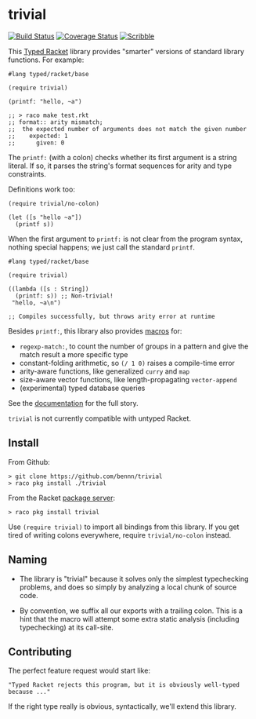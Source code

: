 trivial
===
[![Build Status](https://travis-ci.org/bennn/trivial.svg)](https://travis-ci.org/bennn/trivial)
[![Coverage Status](https://coveralls.io/repos/bennn/trivial/badge.svg?branch=master&service=github)](https://coveralls.io/github/bennn/trivial?branch=master)
[![Scribble](https://img.shields.io/badge/Docs-Scribble-blue.svg)](http://pkg-build.racket-lang.org/doc/trivial/index.html)

This [Typed Racket](http://docs.racket-lang.org/ts-reference/) library provides "smarter" versions of standard library functions.
For example:

```
#lang typed/racket/base

(require trivial)

(printf: "hello, ~a")

;; > raco make test.rkt
;; format:: arity mismatch;
;;  the expected number of arguments does not match the given number
;;    expected: 1
;;      given: 0
```

The `printf:` (with a colon) checks whether its first argument is a string literal.
If so, it parses the string's format sequences for arity and type constraints.

Definitions work too:

```
(require trivial/no-colon)

(let ([s "hello ~a"])
  (printf s))

```


When the first argument to `printf:` is not clear from the program syntax, nothing special happens; we just call the standard `printf`.

```
#lang typed/racket/base

(require trivial)

((lambda ([s : String])
  (printf: s)) ;; Non-trivial!
 "hello, ~a\n")

;; Compiles successfully, but throws arity error at runtime
```

Besides `printf:`, this library also provides [macros](http://www.greghendershott.com/fear-of-macros/)
for:

- `regexp-match:`, to count the number of groups in a pattern and give the match result a more specific type
- constant-folding arithmetic, so `(/ 1 0)` raises a compile-time error
- arity-aware functions, like generalized `curry` and `map`
- size-aware vector functions, like length-propagating `vector-append`
- (experimental) typed database queries

See the [documentation](http://pkg-build.racket-lang.org/doc/trivial/index.html) for the full story.

`trivial` is not currently compatible with untyped Racket.


Install
---

From Github:

```
> git clone https://github.com/bennn/trivial
> raco pkg install ./trivial
```

From the Racket [package server](http://pkgs.racket-lang.org/):

```
> raco pkg install trivial
```

Use `(require trivial)` to import all bindings from this library.
If you get tired of writing colons everywhere, require `trivial/no-colon` instead.


Naming
---

- The library is "trivial" because it solves only the simplest typechecking problems, and does so simply by analyzing a local chunk of source code.

- By convention, we suffix all our exports with a trailing colon.
  This is a hint that the macro will attempt some extra static analysis (including typechecking) at its call-site.


Contributing
---

The perfect feature request would start like:

    "Typed Racket rejects this program, but it is obviously well-typed because ..."

If the right type really is obvious, syntactically, we'll extend this library.


